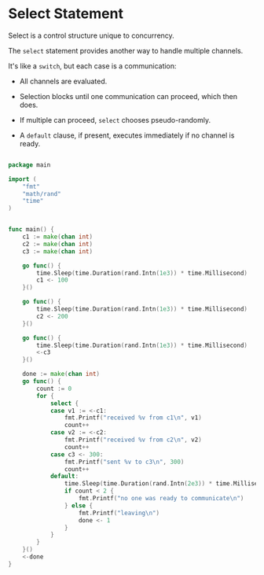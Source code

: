 # Select Statement

Select is a control structure unique to concurrency.

The `select` statement provides another way to handle multiple channels.

It's like a `switch`, but each case is a communication:

- All channels are evaluated.

- Selection blocks until one communication can proceed, which then does.

- If multiple can proceed, `select` chooses pseudo-randomly.

- A `default` clause, if present, executes immediately if no channel is ready.

```go

package main

import (
    "fmt"
    "math/rand"
    "time"
)


func main() {
    c1 := make(chan int)
    c2 := make(chan int)
    c3 := make(chan int)

    go func() {
        time.Sleep(time.Duration(rand.Intn(1e3)) * time.Millisecond)
        c1 <- 100
    }()

    go func() {
        time.Sleep(time.Duration(rand.Intn(1e3)) * time.Millisecond)
        c2 <- 200
    }()

    go func() {
        time.Sleep(time.Duration(rand.Intn(1e3)) * time.Millisecond)
        <-c3
    }()

    done := make(chan int)
    go func() {
        count := 0
        for {
            select {
            case v1 := <-c1:
                fmt.Printf("received %v from c1\n", v1)
                count++
            case v2 := <-c2:
                fmt.Printf("received %v from c2\n", v2)
                count++
            case c3 <- 300:
                fmt.Printf("sent %v to c3\n", 300)
                count++
            default:
                time.Sleep(time.Duration(rand.Intn(2e3)) * time.Millisecond)
                if count < 2 {
                    fmt.Printf("no one was ready to communicate\n")
                } else {
                    fmt.Printf("leaving\n")
                    done <- 1
                }
            }
        }
    }()
    <-done
}


```
